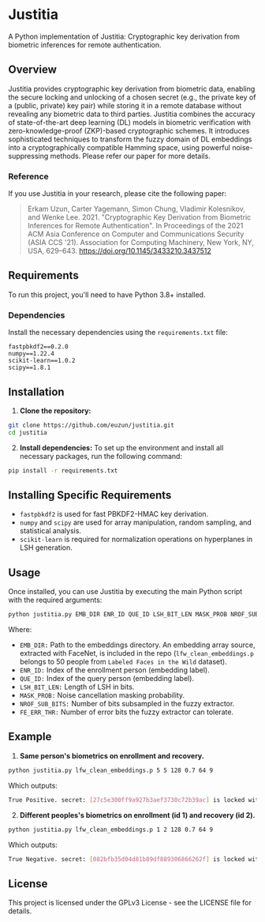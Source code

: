 # Justitia

A Python implementation of Justitia: Cryptographic key derivation from biometric inferences for remote authentication.

## Overview

Justitia provides cryptographic key derivation from biometric data, enabling the secure locking and unlocking of a chosen secret (e.g., the private key of a (public, private) key pair) while storing it in a remote database without revealing any biometric data to third parties. Justitia combines the accuracy of state-of-the-art deep learning (DL) models in biometric verification with zero-knowledge-proof (ZKP)-based cryptographic schemes. It introduces sophisticated techniques to transform the fuzzy domain of DL embeddings into a cryptographically compatible Hamming space, using powerful noise-suppressing methods. Please refer our paper for more details.

### Reference

If you use Justitia in your research, please cite the following paper:

> Erkam Uzun, Carter Yagemann, Simon Chung, Vladimir Kolesnikov, and Wenke Lee. 2021. "Cryptographic Key Derivation from Biometric Inferences for Remote Authentication". In Proceedings of the 2021 ACM Asia Conference on Computer and Communications Security (ASIA CCS '21). Association for Computing Machinery, New York, NY, USA, 629–643. https://doi.org/10.1145/3433210.3437512

## Requirements

To run this project, you'll need to have Python 3.8+ installed.

### Dependencies

Install the necessary dependencies using the `requirements.txt` file:

```plaintext
fastpbkdf2==0.2.0
numpy==1.22.4
scikit-learn==1.0.2
scipy==1.8.1
```

## Installation

1. **Clone the repository:**
```bash
git clone https://github.com/euzun/justitia.git
cd justitia
```
2. **Install dependencies:**
To set up the environment and install all necessary packages, run the following command:
```bash
pip install -r requirements.txt
```

## Installing Specific Requirements

* `fastpbkdf2` is used for fast PBKDF2-HMAC key derivation.
* `numpy` and `scipy` are used for array manipulation, random sampling, and statistical analysis.
* `scikit-learn` is required for normalization operations on hyperplanes in LSH generation.

## Usage

Once installed, you can use Justitia by executing the main Python script with the required arguments:

```bash
python justitia.py EMB_DIR ENR_ID QUE_ID LSH_BIT_LEN MASK_PROB NROF_SUB_BITS FE_ERR_THR
```

Where:

* `EMB_DIR:` Path to the embeddings directory. An embedding array source, extracted with FaceNet, is included in the repo (`lfw_clean_embeddings.p` belongs to 50 people from `Labeled Faces in the Wild` dataset).
* `ENR_ID:` Index of the enrollment person (embedding label).
* `QUE_ID:` Index of the query person (embedding label).
* `LSH_BIT_LEN:` Length of LSH in bits.
* `MASK_PROB:` Noise cancellation masking probability.
* `NROF_SUB_BITS:` Number of bits subsampled in the fuzzy extractor.
* `FE_ERR_THR:` Number of error bits the fuzzy extractor can tolerate.

## Example

1. **Same person's biometrics on enrollment and recovery.**

```bash
python justitia.py lfw_clean_embeddings.p 5 5 128 0.7 64 9
```

Which outputs:

```bash
True Positive. secret: [27c5e300ff9a927b3aef3730c72b39ac] is locked with enrollment_id:5. recoveredSecret: [27c5e300ff9a927b3aef3730c72b39ac] is recovered with query_id: 5
```

2. **Different peoples's biometrics on enrollment (id 1) and recovery (id 2).**
```bash
python justitia.py lfw_clean_embeddings.p 1 2 128 0.7 64 9
```

Which outputs:

```bash
True Negative. secret: [082bfb35d04d81b89df889306866262f] is locked with enrollment_id:1. recoveredSecret: [None] is recovered with query_id: 2
```

## License

This project is licensed under the GPLv3 License - see the LICENSE file for details.